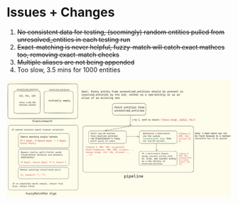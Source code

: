 <h1>Issues + Changes</h1>

<ol>
  <li> <s>No consistent data for testing, (seemingly) random entities pulled from unresolved_entities in each testing run</s></li>
  <li> <s>Exact-matching is never helpful, fuzzy-match will catch exact mathces too, removing exact-match checks</s></li>
  <li> <s>Multiple aliases are not being appended</s></li>
  <li> Too slow, 3.5 mins for 1000 entities</li>
  
  
</ol>


<img src = 'flowchart.png'>
